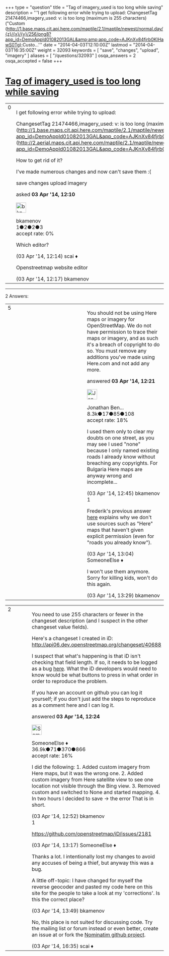 +++
type = "question"
title = "Tag of imagery_used is too long while saving"
description = '''I get following error while trying to upload: ChangesetTag 21474466,imagery_used: v: is too long (maximum is 255 characters) (&quot;Custom (http://1.base.maps.cit.api.here.com/maptile/2.1/maptile/newest/normal.day/{z}/{x}/{y}/256/png8?app_id=DemoAppId01082013GAL&amp;amp;app_code=AJKnXv84fjrb0KIHawS0Tg);Custo...'''
date = "2014-04-03T12:10:00Z"
lastmod = "2014-04-03T16:35:00Z"
weight = 32093
keywords = [ "save", "changes", "upload", "imagery" ]
aliases = [ "/questions/32093" ]
osqa_answers = 2
osqa_accepted = false
+++

<div class="headNormal">

# [Tag of imagery_used is too long while saving](/questions/32093/tag-of-imagery_used-is-too-long-while-saving)

</div>

<div id="main-body">

<div id="askform">

<table id="question-table" style="width:100%;">
<colgroup>
<col style="width: 50%" />
<col style="width: 50%" />
</colgroup>
<tbody>
<tr>
<td style="width: 30px; vertical-align: top"><div class="vote-buttons">
<span id="post-32093-upvote" class="ajax-command post-vote up" rel="nofollow" title="I like this post (click again to cancel)"> </span>
<div id="post-32093-score" class="post-score" title="current number of votes">
0
</div>
<span id="post-32093-downvote" class="ajax-command post-vote down" rel="nofollow" title="I dont like this post (click again to cancel)"> </span> <span id="favorite-mark" class="ajax-command favorite-mark" rel="nofollow" title="mark/unmark this question as favorite (click again to cancel)"> </span>
<div id="favorite-count" class="favorite-count">
&#10;</div>
</div></td>
<td><div id="item-right">
<div class="question-body">
<p>I get following error while trying to upload:</p>
<p>ChangesetTag 21474466,imagery_used: v: is too long (maximum is 255 characters) ("Custom (<a href="http://1.base.maps.cit.api.here.com/maptile/2.1/maptile/newest/normal.day/%7Bz%7D/%7Bx%7D/%7By%7D/256/png8?app_id=DemoAppId01082013GAL&amp;app_code=AJKnXv84fjrb0KIHawS0Tg);Custom">http://1.base.maps.cit.api.here.com/maptile/2.1/maptile/newest/normal.day/{z}/{x}/{y}/256/png8?app_id=DemoAppId01082013GAL&amp;app_code=AJKnXv84fjrb0KIHawS0Tg);Custom</a> (<a href="http://2.aerial.maps.cit.api.here.com/maptile/2.1/maptile/newest/hybrid.day/%7Bz%7D/%7Bx%7D/%7By%7D/256/png8?app_id=DemoAppId01082013GAL&amp;app_code=AJKnXv84fjrb0KIHawS0Tg);None">http://2.aerial.maps.cit.api.here.com/maptile/2.1/maptile/newest/hybrid.day/{z}/{x}/{y}/256/png8?app_id=DemoAppId01082013GAL&amp;app_code=AJKnXv84fjrb0KIHawS0Tg);None")</a></p>
<p>How to get rid of it?</p>
<p>I've made numerous changes and now can't save them :(</p>
</div>
<div id="question-tags" class="tags-container tags">
<span class="post-tag tag-link-save" rel="tag" title="see questions tagged &#39;save&#39;">save</span> <span class="post-tag tag-link-changes" rel="tag" title="see questions tagged &#39;changes&#39;">changes</span> <span class="post-tag tag-link-upload" rel="tag" title="see questions tagged &#39;upload&#39;">upload</span> <span class="post-tag tag-link-imagery" rel="tag" title="see questions tagged &#39;imagery&#39;">imagery</span>
</div>
<div id="question-controls" class="post-controls">
&#10;</div>
<div class="post-update-info-container">
<div class="post-update-info post-update-info-user">
<p>asked <strong>03 Apr '14, 12:10</strong></p>
<img src="https://secure.gravatar.com/avatar/397597c08da4d1cf3c1f25d9b62df5f6?s=32&amp;d=identicon&amp;r=g" class="gravatar" width="32" height="32" alt="bkamenov&#39;s gravatar image" />
<p><span>bkamenov</span><br />
<span class="score" title="1 reputation points">1</span><span title="2 badges"><span class="badge1">●</span><span class="badgecount">2</span></span><span title="2 badges"><span class="silver">●</span><span class="badgecount">2</span></span><span title="3 badges"><span class="bronze">●</span><span class="badgecount">3</span></span><br />
<span class="accept_rate" title="Rate of the user&#39;s accepted answers">accept rate:</span> <span title="bkamenov has no accepted answers">0%</span></p>
</div>
</div>
<div id="comments-container-32093" class="comments-container">
<span id="32094"></span>
<div id="comment-32094" class="comment">
<div id="post-32094-score" class="comment-score">
&#10;</div>
<div class="comment-text">
<p>Which editor?</p>
</div>
<div id="comment-32094-info" class="comment-info">
<span class="comment-age">(03 Apr '14, 12:14)</span> <span class="comment-user userinfo">scai ♦</span>
</div>
</div>
<span id="32095"></span>
<div id="comment-32095" class="comment">
<div id="post-32095-score" class="comment-score">
&#10;</div>
<div class="comment-text">
<p>Openstreetmap website editor</p>
</div>
<div id="comment-32095-info" class="comment-info">
<span class="comment-age">(03 Apr '14, 12:17)</span> <span class="comment-user userinfo">bkamenov</span>
</div>
</div>
</div>
<div id="comment-tools-32093" class="comment-tools">
&#10;</div>
<div class="clear">
&#10;</div>
<div id="comment-32093-form-container" class="comment-form-container">
&#10;</div>
<div class="clear">
&#10;</div>
</div></td>
</tr>
</tbody>
</table>

------------------------------------------------------------------------

<div class="tabBar">

<span id="sort-top"></span>

<div class="headQuestions">

2 Answers:

</div>

</div>

<span id="32096"></span>

<div id="answer-container-32096" class="answer">

<table style="width:100%;">
<colgroup>
<col style="width: 50%" />
<col style="width: 50%" />
</colgroup>
<tbody>
<tr>
<td style="width: 30px; vertical-align: top"><div class="vote-buttons">
<span id="post-32096-upvote" class="ajax-command post-vote up" rel="nofollow" title="I like this post (click again to cancel)"> </span>
<div id="post-32096-score" class="post-score" title="current number of votes">
5
</div>
<span id="post-32096-downvote" class="ajax-command post-vote down" rel="nofollow" title="I dont like this post (click again to cancel)"> </span>
</div></td>
<td><div class="item-right">
<div class="answer-body">
<p>You should not be using Here maps or imagery for OpenStreetMap. We do not have permission to trace their maps or imagery, and as such it's a breach of copyright to do so. You must remove any additions you've made using Here.com and not add any more.</p>
</div>
<div class="answer-controls post-controls">
&#10;</div>
<div class="post-update-info-container">
<div class="post-update-info post-update-info-user">
<p>answered <strong>03 Apr '14, 12:21</strong></p>
<img src="https://secure.gravatar.com/avatar/9fe361843971cf8b23dc93517f00b996?s=32&amp;d=identicon&amp;r=g" class="gravatar" width="32" height="32" alt="Jonathan%20Bennett&#39;s gravatar image" />
<p><span>Jonathan Ben...</span><br />
<span class="score" title="8261 reputation points"><span>8.3k</span></span><span title="17 badges"><span class="badge1">●</span><span class="badgecount">17</span></span><span title="85 badges"><span class="silver">●</span><span class="badgecount">85</span></span><span title="108 badges"><span class="bronze">●</span><span class="badgecount">108</span></span><br />
<span class="accept_rate" title="Rate of the user&#39;s accepted answers">accept rate:</span> <span title="Jonathan Bennett has 21 accepted answers">18%</span></p>
</div>
</div>
<div id="comments-container-32096" class="comments-container">
<span id="32099"></span>
<div id="comment-32099" class="comment">
<div id="post-32099-score" class="comment-score">
&#10;</div>
<div class="comment-text">
<p>I used them only to clear my doubts on one street, as you may see I used "none" because I only named existing roads I already know without breaching any copyrights. For Bulgaria Here maps are anyway wrong and incomplete...</p>
</div>
<div id="comment-32099-info" class="comment-info">
<span class="comment-age">(03 Apr '14, 12:45)</span> <span class="comment-user userinfo">bkamenov</span>
</div>
</div>
<span id="32101"></span>
<div id="comment-32101" class="comment">
<div id="post-32101-score" class="comment-score">
1
</div>
<div class="comment-text">
<p>Frederik's previous answer <a href="/questions/710/can-i-use-google-streetview-to-help-create-maps/711">here</a> explains why we don't use sources such as "Here" maps that haven't given explicit permission (even for "roads you already know").</p>
</div>
<div id="comment-32101-info" class="comment-info">
<span class="comment-age">(03 Apr '14, 13:04)</span> <span class="comment-user userinfo">SomeoneElse ♦</span>
</div>
</div>
<span id="32103"></span>
<div id="comment-32103" class="comment">
<div id="post-32103-score" class="comment-score">
&#10;</div>
<div class="comment-text">
<p>I won't use them anymore. Sorry for killing kids, won't do this again.</p>
</div>
<div id="comment-32103-info" class="comment-info">
<span class="comment-age">(03 Apr '14, 13:29)</span> <span class="comment-user userinfo">bkamenov</span>
</div>
</div>
</div>
<div id="comment-tools-32096" class="comment-tools">
&#10;</div>
<div class="clear">
&#10;</div>
<div id="comment-32096-form-container" class="comment-form-container">
&#10;</div>
<div class="clear">
&#10;</div>
</div></td>
</tr>
</tbody>
</table>

</div>

<span id="32098"></span>

<div id="answer-container-32098" class="answer">

<table style="width:100%;">
<colgroup>
<col style="width: 50%" />
<col style="width: 50%" />
</colgroup>
<tbody>
<tr>
<td style="width: 30px; vertical-align: top"><div class="vote-buttons">
<span id="post-32098-upvote" class="ajax-command post-vote up" rel="nofollow" title="I like this post (click again to cancel)"> </span>
<div id="post-32098-score" class="post-score" title="current number of votes">
2
</div>
<span id="post-32098-downvote" class="ajax-command post-vote down" rel="nofollow" title="I dont like this post (click again to cancel)"> </span>
</div></td>
<td><div class="item-right">
<div class="answer-body">
<p>You need to use 255 characters or fewer in the changeset description (and I suspect in the other changeset value fields).</p>
<p>Here's a changeset I created in iD: <a href="http://api06.dev.openstreetmap.org/changeset/40688">http://api06.dev.openstreetmap.org/changeset/40688</a></p>
<p>I suspect that what's happening is that iD isn't checking that field length. If so, it needs to be logged as a bug <a href="https://github.com/openstreetmap/iD/issues?state=open">here</a>. What the iD developers would need to know would be what buttons to press in what order in order to reproduce the problem.</p>
<p>If you have an account on github you can log it yourself; if you don't just add the steps to reproduce as a comment here and I can log it.</p>
</div>
<div class="answer-controls post-controls">
&#10;</div>
<div class="post-update-info-container">
<div class="post-update-info post-update-info-user">
<p>answered <strong>03 Apr '14, 12:24</strong></p>
<img src="https://secure.gravatar.com/avatar/0bf1aa22f7f5e045b0eb8beb79fe7907?s=32&amp;d=identicon&amp;r=g" class="gravatar" width="32" height="32" alt="SomeoneElse&#39;s gravatar image" />
<p><span>SomeoneElse ♦</span><br />
<span class="score" title="36866 reputation points"><span>36.9k</span></span><span title="71 badges"><span class="badge1">●</span><span class="badgecount">71</span></span><span title="370 badges"><span class="silver">●</span><span class="badgecount">370</span></span><span title="866 badges"><span class="bronze">●</span><span class="badgecount">866</span></span><br />
<span class="accept_rate" title="Rate of the user&#39;s accepted answers">accept rate:</span> <span title="SomeoneElse has 228 accepted answers">16%</span></p>
</div>
</div>
<div id="comments-container-32098" class="comments-container">
<span id="32100"></span>
<div id="comment-32100" class="comment">
<div id="post-32100-score" class="comment-score">
&#10;</div>
<div class="comment-text">
<p>I did the following: 1. Added custom imagery from Here maps, but it was the wrong one. 2. Added custom imagery from Here satellite view to see one location not visible through the Bing view. 3. Removed custom and switched to None and started mapping. 4. In two hours I decided to save -&gt; the error That is in short.</p>
</div>
<div id="comment-32100-info" class="comment-info">
<span class="comment-age">(03 Apr '14, 12:52)</span> <span class="comment-user userinfo">bkamenov</span>
</div>
</div>
<span id="32102"></span>
<div id="comment-32102" class="comment">
<div id="post-32102-score" class="comment-score">
1
</div>
<div class="comment-text">
<p><a href="https://github.com/openstreetmap/iD/issues/2181">https://github.com/openstreetmap/iD/issues/2181</a></p>
</div>
<div id="comment-32102-info" class="comment-info">
<span class="comment-age">(03 Apr '14, 13:17)</span> <span class="comment-user userinfo">SomeoneElse ♦</span>
</div>
</div>
<span id="32104"></span>
<div id="comment-32104" class="comment">
<div id="post-32104-score" class="comment-score">
&#10;</div>
<div class="comment-text">
<p>Thanks a lot. I intentionally lost my changes to avoid any accuses of being a thief, but anyway this was a bug.</p>
<p>A little off-topic: I have changed for myself the reverse geocoder and pasted my code here on this site for the people to take a look at my 'corrections'. Is this the correct place?</p>
</div>
<div id="comment-32104-info" class="comment-info">
<span class="comment-age">(03 Apr '14, 13:49)</span> <span class="comment-user userinfo">bkamenov</span>
</div>
</div>
<span id="32108"></span>
<div id="comment-32108" class="comment">
<div id="post-32108-score" class="comment-score">
&#10;</div>
<div class="comment-text">
<p>No, this place is not suited for discussing code. Try the mailing list or forum instead or even better, create an issue at or fork the <a href="https://github.com/twain47/Nominatim">Nominatim github project</a>.</p>
</div>
<div id="comment-32108-info" class="comment-info">
<span class="comment-age">(03 Apr '14, 16:35)</span> <span class="comment-user userinfo">scai ♦</span>
</div>
</div>
</div>
<div id="comment-tools-32098" class="comment-tools">
&#10;</div>
<div class="clear">
&#10;</div>
<div id="comment-32098-form-container" class="comment-form-container">
&#10;</div>
<div class="clear">
&#10;</div>
</div></td>
</tr>
</tbody>
</table>

</div>

<div class="paginator-container-left">

</div>

</div>

</div>

